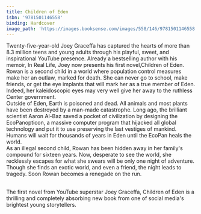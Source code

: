 ```yaml
---
title: Children of Eden
isbn: '9781501146558'
binding: Hardcover
image_path: 'https://images.booksense.com/images/558/146/9781501146558.jpg'
---
```



Twenty-five-year-old Joey Graceffa has captured the hearts of more than 8.3 million teens and young adults through his playful, sweet, and inspirational YouTube presence. Already a bestselling author with his memoir, In Real Life, Joey now presents his first novel,Children of Eden.&nbsp;
<br>Rowan is a second child in a world where population control measures make her an outlaw, marked for death. She can never go to school, make friends, or get the eye implants that will mark her as a true member of Eden. Indeed, her kaleidoscopic eyes may very well give her away to the ruthless Center government.&nbsp;
<br>Outside of Eden, Earth is poisoned and dead. All animals and most plants have been destroyed by a man-made catastrophe. Long ago, the brilliant scientist Aaron Al-Baz saved a pocket of civilization by designing the EcoPanopticon, a massive computer program that hijacked all global technology and put it to use preserving the last vestiges of mankind. Humans will wait for thousands of years in Eden until the EcoPan heals the world.&nbsp;
<br>As an illegal second child, Rowan has been hidden away in her family's compound for sixteen years. Now, desperate to see the world, she recklessly escapes for what she swears will be only one night of adventure. Though she finds an exotic world, and even a friend, the night leads to tragedy. Soon Rowan becomes a renegade on the run.&nbsp;

<br>The first novel from YouTube superstar Joey Graceffa, Children of Eden is a thrilling and completely absorbing new book from one of social media's brightest young storytellers.